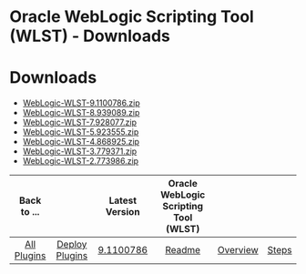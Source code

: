
Oracle WebLogic Scripting Tool (WLST) - Downloads
=================================================

# Downloads

- [WebLogic-WLST-9.1100786.zip](https://raw.githubusercontent.com/UrbanCode/IBM-UCD-PLUGINS/main/files/WebLogic-WLST/WebLogic-WLST-9.1100786.zip)
- [WebLogic-WLST-8.939089.zip](https://raw.githubusercontent.com/UrbanCode/IBM-UCD-PLUGINS/main/files/WebLogic-WLST/WebLogic-WLST-8.939089.zip)
- [WebLogic-WLST-7.928077.zip](https://raw.githubusercontent.com/UrbanCode/IBM-UCD-PLUGINS/main/files/WebLogic-WLST/WebLogic-WLST-7.928077.zip)
- [WebLogic-WLST-5.923555.zip](https://raw.githubusercontent.com/UrbanCode/IBM-UCD-PLUGINS/main/files/WebLogic-WLST/WebLogic-WLST-5.923555.zip)
- [WebLogic-WLST-4.868925.zip](https://raw.githubusercontent.com/UrbanCode/IBM-UCD-PLUGINS/main/files/WebLogic-WLST/WebLogic-WLST-4.868925.zip)
- [WebLogic-WLST-3.779371.zip](https://raw.githubusercontent.com/UrbanCode/IBM-UCD-PLUGINS/main/files/WebLogic-WLST/WebLogic-WLST-3.779371.zip)
- [WebLogic-WLST-2.773986.zip](https://raw.githubusercontent.com/UrbanCode/IBM-UCD-PLUGINS/main/files/WebLogic-WLST/WebLogic-WLST-2.773986.zip)

|Back to ...||Latest Version|Oracle WebLogic Scripting Tool (WLST) |||
| :---: | :---: | :---: | :---: | :---: | :---: |
|[All Plugins](../../index.md)|[Deploy Plugins](../README.md)|[9.1100786](https://raw.githubusercontent.com/UrbanCode/IBM-UCD-PLUGINS/main/files/WebLogic-WLST/WebLogic-WLST-9.1100786.zip)|[Readme](README.md)|[Overview](overview.md)|[Steps](steps.md)|
